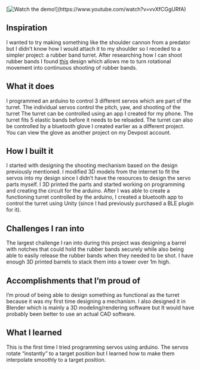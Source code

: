 [![Watch the demo!]([https://img.youtube.com/vi/_5tFXJQIzi4/0.jpg](https://i.ytimg.com/vi/vvXfCGgURfA/hqdefault.jpg?sqp=-oaymwEcCPYBEIoBSFXyq4qpAw4IARUAAIhCGAFwAcABBg==&rs=AOn4CLCDe0UHfBWKh6nTaP9tPXoeuDOc7w))](https://www.youtube.com/watch?v=vvXfCGgURfA)

## Inspiration
I wanted to try making something like the shoulder cannon from a predator but I didn’t know how I would attach it to my shoulder so I receded to a simpler project: a rubber band turret. After researching how I can shoot rubber bands I found [this](https://hackaday.com/2019/02/13/palm-sized-gatling-gun-has-32-mini-elastics-with-your-name-on-them/) design which allows me to turn rotational movement into continuous shooting of rubber bands.

## What it does
I programmed an arduino to control 3 different servos which are part of the turret. The individual servos control the pitch, yaw, and shooting of the turret The turret can be controlled using an app I created for my phone. The turret fits 5 elastic bands before it needs to be reloaded. The turret can also be controlled by a bluetooth glove I created earlier as a different project. You can view the glove as another project on my Devpost account.

## How I built it
I started with designing the shooting mechanism based on the design previously mentioned. I modified 3D models from the internet to fit the servos into my design since I didn’t have the resources to design the servo parts myself. I 3D printed the parts and started working on programming and creating the circuit for the arduino. After I was able to create a functioning turret controlled by the arduino, I created a bluetooth app to control the turret using Unity (since I had previously purchased a BLE plugin for it).

## Challenges I ran into
The largest challenge I ran into during this project was designing a barrel with notches that could hold the rubber bands securely while also being able to easily release the rubber bands when they needed to be shot. I have enough 3D printed barrels to stack them into a tower over 1m high.

## Accomplishments that I’m proud of
I’m proud of being able to design something as functional as the turret because it was my first time designing a mechanism. I also designed it in Blender which is mainly a 3D modeling/rendering software but It would have probably been better to use an actual CAD software.

## What I learned
This is the first time I tried programming servos using arduino. The servos rotate “instantly” to a target position but I learned how to make them interpolate smoothly to a target position.
